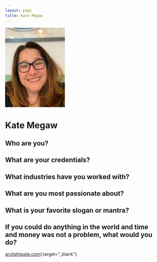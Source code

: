 ```yaml
---
layout: page
title: Kate Megaw 
---
```


![Kate's Headshot](https://raw.githubusercontent.com/Sticky-Agile/Sticky-Agile.github.io/main/public/kate.jpg)

# Kate Megaw 

## Who are you? 
## What are your credentials? 
## What industries have you worked with? 
## What are you most passionate about? 
## What is your favorite slogan or mantra? 
## If you could do anything in the world and time and money was not a problem, what would you do? 

[arclightagile.com](https://arclightagile.com){:target="_blank"}